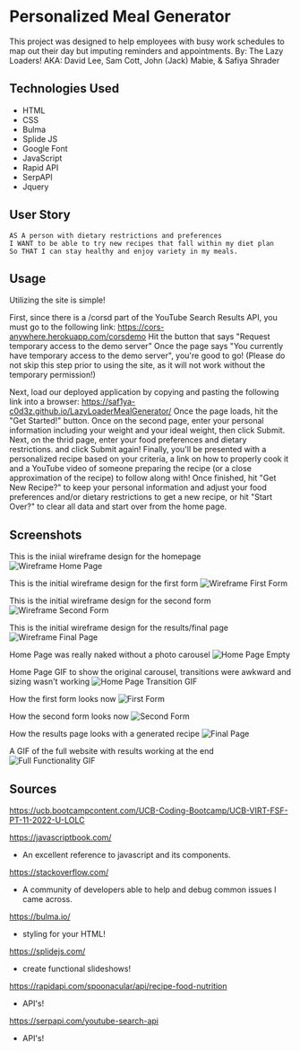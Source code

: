 # Personalized Meal Generator
This project was designed to help employees with busy work schedules to map out their day but imputing reminders and appointments.
By: The Lazy Loaders!
AKA:
David Lee, 
Sam Cott,
John (Jack) Mabie,
& Safiya Shrader

## Technologies Used
* HTML
* CSS
* Bulma
* Splide JS
* Google Font
* JavaScript
* Rapid API
* SerpAPI
* Jquery

## User Story
```
AS A person with dietary restrictions and preferences
I WANT to be able to try new recipes that fall within my diet plan
So THAT I can stay healthy and enjoy variety in my meals.
```

## Usage
Utilizing the site is simple!

First, since there is a /corsd part of the YouTube Search Results API, you must go to the following link:
https://cors-anywhere.herokuapp.com/corsdemo
Hit the button that says "Request temporary access to the demo server"
Once the page says "You currently have temporary access to the demo server", you're good to go!
(Please do not skip this step prior to using the site, as it will not work without the temporary permission!)

Next, load our deployed application by copying and pasting the following link into a browser:
https://saf1ya-c0d3z.github.io/LazyLoaderMealGenerator/
Once the page loads, hit the "Get Started!" button.
Once on the second page, enter your personal information including your weight and your ideal weight, then click Submit.
Next, on the thrid page, enter your food preferences and dietary restrictions. and click Submit again!
Finally, you'll be presented with a personalized recipe based on your criteria, a link on how to properly cook it and a YouTube video of someone preparing the recipe (or a close approximation of the recipe) to follow along with!
Once finished, hit "Get New Recipe?" to keep your personal information and adjust your food preferences and/or dietary restrictions to get a new recipe, or hit "Start Over?" to clear all data and start over from the home page.

## Screenshots

This is the iniial wireframe design for the homepage
![Wireframe Home Page](./assets/images/Screen%20Shot%202023-01-23%20at%208.17.44%20PM.png)

This is the initial wireframe design for the first form
![Wireframe First Form](./assets/images/Screen%20Shot%202023-01-23%20at%208.18.01%20PM.png)

This is the initial wireframe design for the second form
![Wireframe Second Form](./assets/images/Screen%20Shot%202023-01-23%20at%208.21.00%20PM.png)

This is the initial wireframe design for the results/final page
![Wireframe Final Page](./assets/images/Screen%20Shot%202023-01-23%20at%208.18.35%20PM.png)

Home Page was really naked without a photo carousel
![Home Page Empty](./assets/images/home%20page.png)

Home Page GIF to show the original carousel, transitions were awkward and sizing wasn't working
![Home Page Transition GIF](./assets/images/Personalized%20Meal%20Generator.gif)

How the first form looks now
![First Form](./assets/images/form%20page%20one.png)

How the second form looks now
![Second Form](./assets/images/form%20page%20two.png)

How the results page looks with a generated recipe
![Final Page](./assets/images/results%20page.png)

A GIF of the full website with results working at the end
![Full Functionality GIF](./assets/images/Personalized%20Meal%20Generator%20(1).gif)

## Sources
https://ucb.bootcampcontent.com/UCB-Coding-Bootcamp/UCB-VIRT-FSF-PT-11-2022-U-LOLC

https://javascriptbook.com/
* An excellent reference to javascript and its components.

https://stackoverflow.com/
* A community of developers able to help and debug common issues I came across.

https://bulma.io/
* styling for your HTML!

https://splidejs.com/
* create functional slideshows!

https://rapidapi.com/spoonacular/api/recipe-food-nutrition
* API's!

https://serpapi.com/youtube-search-api
* API's!